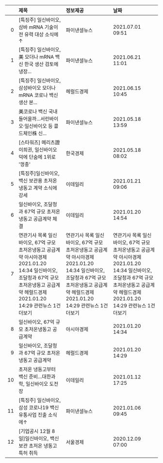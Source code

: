 |    | 제목                                                                                                                                                                                              | 정보제공                                                                                                                                                                                          | 날짜                                                                                                                                                                                              |
|---:|:--------------------------------------------------------------------------------------------------------------------------------------------------------------------------------------------------|:--------------------------------------------------------------------------------------------------------------------------------------------------------------------------------------------------|:--------------------------------------------------------------------------------------------------------------------------------------------------------------------------------------------------|
|  0 | [특징주] 일신바이오, 삼바 mRNA 기술이전 유력 대상 소식에↑                                                                                                                                         | 파이낸셜뉴스                                                                                                                                                                                      | 2021.07.01 09:51                                                                                                                                                                                  |
|  1 | [특징주] 일신바이오, 美 모더나 mRNA 백신 한국 생산 검토에 냉장...                                                                                                                                 | 파이낸셜뉴스                                                                                                                                                                                      | 2021.06.21 11:01                                                                                                                                                                                  |
|  2 | [특징주] 일신바이오, 삼성바이오 모더나 mRNA 코로나 백신 생산 본...                                                                                                                                | 헤럴드경제                                                                                                                                                                                        | 2021.06.15 10:45                                                                                                                                                                                  |
|  3 | 美코로나 백신 국내 들어올까...서린바이오·일신바이오 등 콜드체인株 신...                                                                                                                           | 파이낸셜뉴스                                                                                                                                                                                      | 2021.05.18 13:59                                                                                                                                                                                  |
|  4 | [스타워즈] 메리츠證 이희권, 일신바이오 덕에 단숨에 1위로 '껑충'                                                                                                                                   | 한국경제                                                                                                                                                                                          | 2021.05.18 08:02                                                                                                                                                                                  |
|  5 | [특징주]일신바이오, 백신 보관용 초저온냉동고 계약 소식에 강세                                                                                                                                     | 이데일리                                                                                                                                                                                          | 2021.01.21 09:06                                                                                                                                                                                  |
|  6 | 일신바이오, 조달청과 67억 규모 초저온냉동고 공급계약 체결                                                                                                                                         | 이데일리                                                                                                                                                                                          | 2021.01.20 14:54                                                                                                                                                                                  |
|  7 | 연관기사 목록  일신바이오, 67억 규모 초저온냉동고 공급계약  아시아경제  2021.01.20 14:34  일신바이오, 조달청과 67억 규모 초저온냉동고 공급계약  헤럴드경제  2021.01.20 14:29  관련뉴스 1건 더보기 | 연관기사 목록  일신바이오, 67억 규모 초저온냉동고 공급계약  아시아경제  2021.01.20 14:34  일신바이오, 조달청과 67억 규모 초저온냉동고 공급계약  헤럴드경제  2021.01.20 14:29  관련뉴스 1건 더보기 | 연관기사 목록  일신바이오, 67억 규모 초저온냉동고 공급계약  아시아경제  2021.01.20 14:34  일신바이오, 조달청과 67억 규모 초저온냉동고 공급계약  헤럴드경제  2021.01.20 14:29  관련뉴스 1건 더보기 |
|  8 | 일신바이오, 67억 규모 초저온냉동고 공급계약                                                                                                                                                       | 아시아경제                                                                                                                                                                                        | 2021.01.20 14:34                                                                                                                                                                                  |
|  9 | 일신바이오, 조달청과 67억 규모 초저온냉동고 공급계약                                                                                                                                              | 헤럴드경제                                                                                                                                                                                        | 2021.01.20 14:29                                                                                                                                                                                  |
| 10 | 초저온 냉동고부터 백신 준비…대한과학, 일신바이오 도전장                                                                                                                                           | 이데일리                                                                                                                                                                                          | 2021.01.12 17:25                                                                                                                                                                                  |
| 11 | [특징주] 일신바이오, 삼성 코로나19 백신 유통사업 진출 소식에↑                                                                                                                                     | 파이낸셜뉴스                                                                                                                                                                                      | 2021.01.06 09:45                                                                                                                                                                                  |
| 12 | [기업공시 12월 8일]일신바이오, 백신 보관 초저온 냉동고 특허 취득                                                                                                                                  | 서울경제                                                                                                                                                                                          | 2020.12.09 07:00                                                                                                                                                                                  |